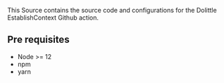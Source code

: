 This Source contains the source code and configurations for the Dolittle EstablishContext Github action.

## Pre requisites
* Node >= 12
* npm
* yarn
